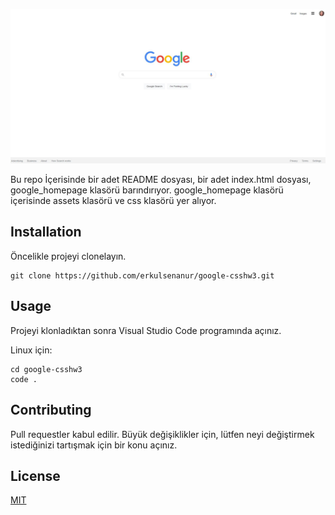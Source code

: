 
![Google](google.png)

Bu repo İçerisinde bir adet README dosyası, bir adet index.html dosyası, google_homepage klasörü barındırıyor. google_homepage klasörü içerisinde assets klasörü ve css klasörü yer alıyor.

## Installation
Öncelikle projeyi clonelayın.
```
git clone https://github.com/erkulsenanur/google-csshw3.git
```

## Usage
Projeyi klonladıktan sonra Visual Studio Code programında açınız.

Linux için:
```
cd google-csshw3
code .
```

## Contributing
Pull requestler kabul edilir. Büyük değişiklikler için, lütfen neyi değiştirmek istediğinizi tartışmak için bir konu açınız.

## License
[MIT](https://choosealicense.com/licenses/mit/)
